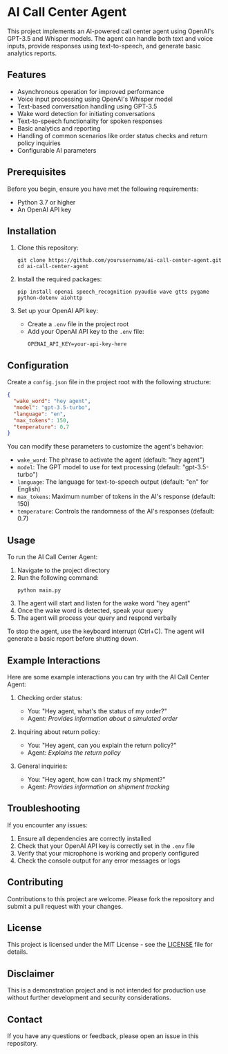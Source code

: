 # AI Call Center Agent

This project implements an AI-powered call center agent using OpenAI's GPT-3.5 and Whisper models. The agent can handle both text and voice inputs, provide responses using text-to-speech, and generate basic analytics reports.

## Features

- Asynchronous operation for improved performance
- Voice input processing using OpenAI's Whisper model
- Text-based conversation handling using GPT-3.5
- Wake word detection for initiating conversations
- Text-to-speech functionality for spoken responses
- Basic analytics and reporting
- Handling of common scenarios like order status checks and return policy inquiries
- Configurable AI parameters

## Prerequisites

Before you begin, ensure you have met the following requirements:

- Python 3.7 or higher
- An OpenAI API key

## Installation

1. Clone this repository:
   ```
   git clone https://github.com/yourusername/ai-call-center-agent.git
   cd ai-call-center-agent
   ```

2. Install the required packages:
   ```
   pip install openai speech_recognition pyaudio wave gtts pygame python-dotenv aiohttp
   ```

3. Set up your OpenAI API key:
   - Create a `.env` file in the project root
   - Add your OpenAI API key to the `.env` file:
     ```
     OPENAI_API_KEY=your-api-key-here
     ```

## Configuration

Create a `config.json` file in the project root with the following structure:

```json
{
  "wake_word": "hey agent",
  "model": "gpt-3.5-turbo",
  "language": "en",
  "max_tokens": 150,
  "temperature": 0.7
}
```

You can modify these parameters to customize the agent's behavior:

- `wake_word`: The phrase to activate the agent (default: "hey agent")
- `model`: The GPT model to use for text processing (default: "gpt-3.5-turbo")
- `language`: The language for text-to-speech output (default: "en" for English)
- `max_tokens`: Maximum number of tokens in the AI's response (default: 150)
- `temperature`: Controls the randomness of the AI's responses (default: 0.7)

## Usage

To run the AI Call Center Agent:

1. Navigate to the project directory
2. Run the following command:
   ```
   python main.py
   ```
3. The agent will start and listen for the wake word "hey agent"
4. Once the wake word is detected, speak your query
5. The agent will process your query and respond verbally

To stop the agent, use the keyboard interrupt (Ctrl+C). The agent will generate a basic report before shutting down.

## Example Interactions

Here are some example interactions you can try with the AI Call Center Agent:

1. Checking order status:
   - You: "Hey agent, what's the status of my order?"
   - Agent: *Provides information about a simulated order*

2. Inquiring about return policy:
   - You: "Hey agent, can you explain the return policy?"
   - Agent: *Explains the return policy*

3. General inquiries:
   - You: "Hey agent, how can I track my shipment?"
   - Agent: *Provides information on shipment tracking*

## Troubleshooting

If you encounter any issues:

1. Ensure all dependencies are correctly installed
2. Check that your OpenAI API key is correctly set in the `.env` file
3. Verify that your microphone is working and properly configured
4. Check the console output for any error messages or logs

## Contributing

Contributions to this project are welcome. Please fork the repository and submit a pull request with your changes.

## License

This project is licensed under the MIT License - see the [LICENSE](LICENSE) file for details.

## Disclaimer

This is a demonstration project and is not intended for production use without further development and security considerations.

## Contact

If you have any questions or feedback, please open an issue in this repository.
